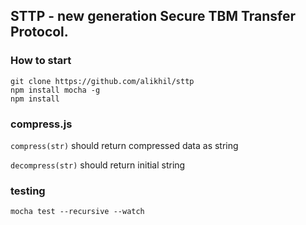 ## STTP -  new generation Secure TBM Transfer Protocol.

### How to start

```
git clone https://github.com/alikhil/sttp
npm install mocha -g
npm install
```

### compress.js

`compress(str)` should return compressed data as string

`decompress(str)` should return initial string


### testing
`mocha test --recursive --watch`

